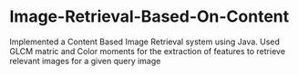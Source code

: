 # Image-Retrieval-Based-On-Content
Implemented a Content Based Image Retrieval system using Java. Used GLCM matric and Color moments for the extraction of features to retrieve relevant images for a given query image